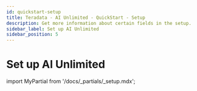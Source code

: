 ```yaml
---
id: quickstart-setup
title: Teradata - AI Unlimited - QuickStart - Setup 
description: Get more information about certain fields in the setup.
sidebar_label: Set up AI Unlimited	
sidebar_position: 5
---
```


# Set up AI Unlimited

import MyPartial from '/docs/_partials/_setup.mdx';

<MyPartial />


